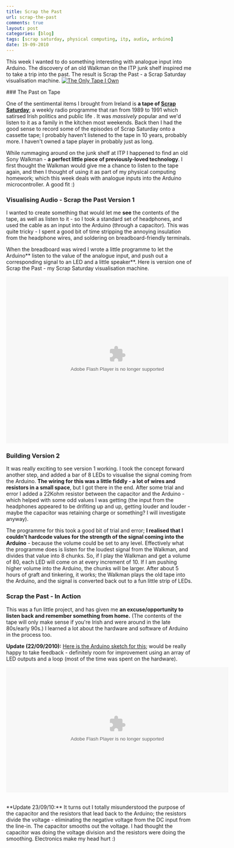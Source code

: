 ```yaml
---
title: Scrap the Past
url: scrap-the-past
comments: true
layout: post
categories: [blog]
tags: [scrap saturday, physical computing, itp, audio, arduino]
date: 19-09-2010
---
```

<p class="intro">This week I wanted to do something interesting with analogue input into Arduino. The discovery of an old Walkman on the ITP junk shelf inspired me to take a trip into the past. The result is Scrap the Past - a Scrap Saturday visualisation machine.
<a href="http://www.flickr.com/photos/paulmmay/5002734587/" title="The Only Tape I Own by paulmmay, on Flickr"><img src="http://farm5.static.flickr.com/4144/5002734587_12f81c9db7_z.jpg" class="photo" alt="The Only Tape I Own" /></a></p>
### The Past on Tape

One of the sentimental items I brought from Ireland is **a tape of <a href="Saturday" title="Scrap Saturday">Scrap Saturday</a>**; a weekly radio programme that ran from 1989 to 1991 which satirsed Irish politics and public life . It was <em>massively</em> popular and we'd listen to it as a family in the kitchen most weekends. Back then I had the good sense to record some of the episodes of Scrap Saturday onto a cassette tape; I probably haven't listened to the tape in 10 years, probably more. I haven't owned a tape player in probably just as long.

While rummaging around on the junk shelf at ITP I happened to find an old Sony Walkman - **a perfect little piece of previously-loved technology**. I first thought the Walkman would give me a chance to listen to the tape again, and then I thought of using it as part of my physical computing homework; which this week deals with analogue inputs into the Arduino microcontroller. A good fit :)

### Visualising Audio - Scrap the Past Version 1
I wanted to create something that would let me **see** the contents of the tape, as well as listen to it - so I took a standard set of headphones, and used the cable as an input into the Arduino (through a capacitor). This was quite tricky - I spent a good bit of time stripping the annoying insulation from the headphone wires, and soldering on breadboard-friendly terminals.

When the breadboard was wired I wrote a little programme to let the Arduino** listen to the value of the analogue input, and push out a corresponding signal to an LED and a little speaker**. Here is version one of Scrap the Past - my Scrap Saturday visualisation machine.

<object type="application/x-shockwave-flash" width="600" height="450" data="http://www.flickr.com/apps/video/stewart.swf?v=71377" classid="clsid:D27CDB6E-AE6D-11cf-96B8-444553540000"> <param name="flashvars" value="intl_lang=en-us&amp;photo_secret=910a49dec0&amp;photo_id=5003339630"></param> <param name="movie" value="http://www.flickr.com/apps/video/stewart.swf?v=71377"></param> <param name="bgcolor" value="#000000"></param> <param name="allowFullScreen" value="true"></param><embed type="application/x-shockwave-flash" src="http://www.flickr.com/apps/video/stewart.swf?v=71377" bgcolor="#000000" allowfullscreen="true" flashvars="intl_lang=en-us&amp;photo_secret=910a49dec0&amp;photo_id=5003339630" height="450" width="600"></embed></object>

### Building Version 2
It was really exciting to see version 1 working. I took the concept forward another step, and added a bar of 8 LEDs to visualise the signal coming from the Arduino. **The wiring for this was a little fiddly - a lot of wires and resistors in a small space**, but I got there in the end. After some trial and error I added a 22Kohm resistor between the capacitor and the Arduino - which helped with some odd values I was getting (the input from the headphones appeared to be drifiting up and up, getting louder and louder - maybe the capacitor was retaining charge or something? I will investigate anyway). 

The programme for this took a good bit of trial and error; **I realised that I couldn't hardcode values for the strength of the signal coming into the Arduino** - because the volume could be set to any level. Effectively what the programme does is listen for the loudest signal from the Walkman, and divides that value into 8 chunks. So, if I play the Walkman and get a volume of 80, each LED will come on at every increment of 10. If I am pushing higher volume into the Arduino, the chunks will be larger. After about 5 hours of graft and tinkering, it works; the Walkman plays the old tape into the Arduino, and the signal is converted back out to a fun little strip of LEDs. 

### Scrap the Past - In Action

This was a fun little project, and has given me **an excuse/opportunity to listen back and remember something from home.** (The contents of the tape will only make sense if you're Irish and were around in the late 80s/early 90s.) I learned a lot about the hardware and software of Arduino in the process too. 

**Update (22/09/2010):** <a href="http://paulmay.org/images/uploads/sketch_sep18_scrapsaturday_plus.pde">Here is the Arduino sketch for this</a>; would be really happy to take feedback - definitely room for improvement using an array of LED outputs and a loop (most of the time was spent on the hardware).

<object type="application/x-shockwave-flash" width="600" height="338" data="http://www.flickr.com/apps/video/stewart.swf?v=71377" classid="clsid:D27CDB6E-AE6D-11cf-96B8-444553540000"> <param name="flashvars" value="intl_lang=en-us&amp;photo_secret=e52d7e08bf&amp;photo_id=5002729783&amp;hd_default=false"></param> <param name="movie" value="http://www.flickr.com/apps/video/stewart.swf?v=71377"></param> <param name="bgcolor" value="#000000"></param> <param name="allowFullScreen" value="true"></param><embed type="application/x-shockwave-flash" src="http://www.flickr.com/apps/video/stewart.swf?v=71377" bgcolor="#000000" allowfullscreen="true" flashvars="intl_lang=en-us&amp;photo_secret=e52d7e08bf&amp;photo_id=5002729783&amp;hd_default=false" height="338" width="600"></embed></object>

<br />
**Update 23/09/10:** It turns out I totally misunderstood the purpose of the capacitor and the resistors that lead back to the Arduino; the resistors divide the voltage - eliminating the negative voltage from the DC input from the line-in. The capacitor smooths out the voltage. I had thought the capacitor was doing the voltage division and the resistors were doing the smoothing. Electronics make my head hurt :)

